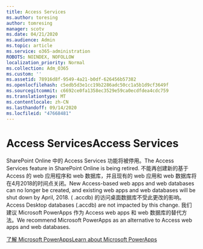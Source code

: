 ```yaml
---
title: Access Services
ms.author: toresing
author: tomresing
manager: scotv
ms.date: 04/21/2020
ms.audience: Admin
ms.topic: article
ms.service: o365-administration
ROBOTS: NOINDEX, NOFOLLOW
localization_priority: Normal
ms.collection: Adm_O365
ms.custom: ''
ms.assetid: 78916d8f-9549-4a21-b0df-626456b57382
ms.openlocfilehash: c5edb5d3e1cc19b2286adc50cc1a5b1d9cf3649f
ms.sourcegitcommit: c6692ce0fa1358ec3529e59ca0ecdfdea4cdc759
ms.translationtype: MT
ms.contentlocale: zh-CN
ms.lasthandoff: 09/14/2020
ms.locfileid: "47668481"
---
```

# <a name="access-services"></a><span data-ttu-id="63b58-102">Access Services</span><span class="sxs-lookup"><span data-stu-id="63b58-102">Access Services</span></span>

<span data-ttu-id="63b58-103">SharePoint Online 中的 Access Services 功能将被停用。</span><span class="sxs-lookup"><span data-stu-id="63b58-103">The Access Services feature in SharePoint Online is being retired.</span></span> <span data-ttu-id="63b58-104">不能再创建新的基于 Access 的 web 应用程序和 web 数据库，并且现有的 web 应用和 web 数据库将在4月2018的时间点关闭。</span><span class="sxs-lookup"><span data-stu-id="63b58-104">New Access-based web apps and web databases can no longer be created, and existing web apps and web databases will be shut down by April, 2018.</span></span> <span data-ttu-id="63b58-105"> ( .accdb) 的访问桌面数据库不受此更改的影响。</span><span class="sxs-lookup"><span data-stu-id="63b58-105">Access Desktop databases (.accdb) are not impacted by this change.</span></span> <span data-ttu-id="63b58-106">我们建议 Microsoft PowerApps 作为 Access web apps 和 web 数据库的替代方法。</span><span class="sxs-lookup"><span data-stu-id="63b58-106">We recommend Microsoft PowerApps as an alternative to Access web apps and web databases.</span></span> 
  
[<span data-ttu-id="63b58-107">了解 Microsoft PowerApps</span><span class="sxs-lookup"><span data-stu-id="63b58-107">Learn about Microsoft PowerApps</span></span>](https://powerapps.microsoft.com/)
  